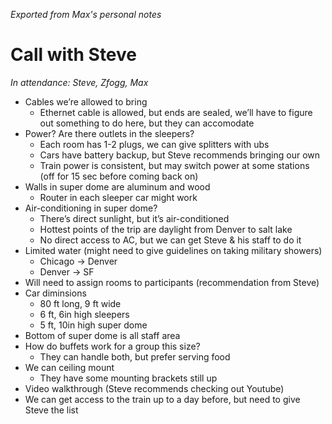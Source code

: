 _Exported from Max's personal notes_

# Call with Steve

_In attendance: Steve, Zfogg, Max_

- Cables we’re allowed to bring
	- Ethernet cable is allowed, but ends are sealed, we’ll have to figure out something to do here, but they can accomodate
- Power? Are there outlets in the sleepers?
	- Each room has 1-2 plugs, we can give splitters with ubs
	- Cars have battery backup, but Steve recommends bringing our own
	- Train power is consistent, but may switch power at some stations (off for 15 sec before coming back on)
- Walls in super dome are aluminum and wood
	- Router in each sleeper car might work
- Air-conditioning in super dome?
	- There’s direct sunlight, but it’s air-conditioned
	- Hottest points of the trip are daylight from Denver to salt lake
	- No direct access to AC, but we can get Steve & his staff to do it
- Limited water (might need to give guidelines on taking military showers)
	- Chicago -> Denver
	- Denver -> SF
- Will need to assign rooms to participants (recommendation from Steve)
- Car diminsions
	- 80 ft long, 9 ft wide
	- 6 ft, 6in high sleepers
	- 5 ft, 10in high super dome
- Bottom of super dome is all staff area
- How do buffets work for a group this size?
	- They can handle both, but prefer serving food
- We can ceiling mount
	- They have some mounting brackets still up
- Video walkthrough (Steve recommends checking out Youtube)
- We can get access to the train up to a day before, but need to give Steve the list